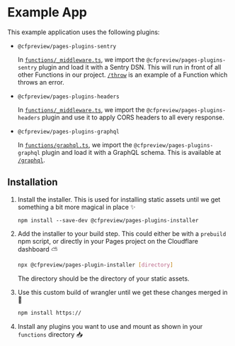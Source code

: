 # Example App

This example application uses the following plugins:

- `@cfpreview/pages-plugins-sentry`

  In [`functions/_middleware.ts`](./functions/_middleware.ts), we import the `@cfpreview/pages-plugins-sentry` plugin and load it with a Sentry DSN. This will run in front of all other Functions in our project. [`/throw`](http://localhost:8788/throw) is an example of a Function which throws an error.

- `@cfpreview/pages-plugins-headers`

  In [`functions/_middleware.ts`](./functions/_middleware.ts), we import the `@cfpreview/pages-plugins-headers` plugin and use it to apply CORS headers to all every response.

- `@cfpreview/pages-plugins-graphql`

  In [`functions/graphql.ts`](./functions/graphql.ts), we import the `@cfpreview/pages-plugins-graphql` plugin and load it with a GraphQL schema. This is available at [`/graphql`](http://localhost:8788/graphql).

## Installation

1. Install the installer. This is used for installing static assets until we get something a bit more magical in place ✨

   ```
   npm install --save-dev @cfpreview/pages-plugins-installer
   ```

1. Add the installer to your build step. This could either be with a `prebuild` npm script, or directly in your Pages project on the Cloudflare dashboard ⛅️

   ```sh
   npx @cfpreview/pages-plugin-installer [directory]
   ```

   The directory should be the directory of your static assets.

1. Use this custom build of wrangler until we get these changes merged in 🤠

   ```sh
   npm install https://
   ```

1. Install any plugins you want to use and mount as shown in your `functions` directory 📥
